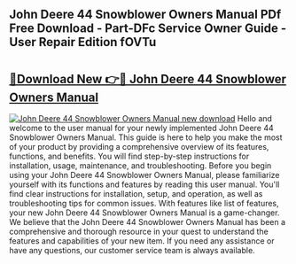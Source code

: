 ## John Deere 44 Snowblower Owners Manual PDf Free Download - Part-DFc Service Owner Guide - User Repair Edition fOVTu

# <h2><a href="http://bc8896.oget.top/?id=John+Deere+44+Snowblower+Owners+Manual">🔗Download New 👉🔴 John Deere 44 Snowblower Owners Manual</a></h2>

[![John Deere 44 Snowblower Owners Manual new download](https://i.imgur.com/5g1atiW.png)](http://bc8896.oget.top/?id=John+Deere+44+Snowblower+Owners+Manual)
Hello and welcome to the user manual for your newly implemented John Deere 44 Snowblower Owners Manual. This guide is here to help you make the most of your product by providing a comprehensive overview of its features, functions, and benefits. You will find step-by-step instructions for installation, usage, maintenance, and troubleshooting. Before you begin using your John Deere 44 Snowblower Owners Manual, please familiarize yourself with its functions and features by reading this user manual. You'll find clear instructions for installation, setup, and operation, as well as troubleshooting tips for common issues. With features like list of features, your new John Deere 44 Snowblower Owners Manual is a game-changer. We believe that the John Deere 44 Snowblower Owners Manual has been a comprehensive and thorough resource in your quest to understand the features and capabilities of your new item. If you need any assistance or have any questions, our customer service team is always available.
